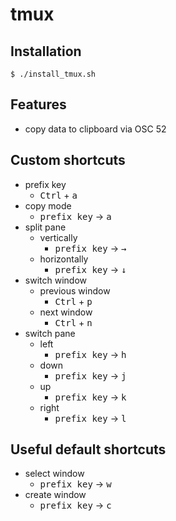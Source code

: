 # tmux
## Installation
```
$ ./install_tmux.sh
```
## Features
- copy data to clipboard via OSC 52
## Custom shortcuts
- prefix key
  - <kbd>Ctrl</kbd> + <kbd>a</kbd>
- copy mode
  - <kbd>prefix key</kbd> → <kbd>a</kbd>
- split pane
  - vertically
    - <kbd>prefix key</kbd> → <kbd>→</kbd>
  - horizontally
    - <kbd>prefix key</kbd> → <kbd>↓</kbd>
- switch window
  - previous window
    - <kbd>Ctrl</kbd> + <kbd>p</kbd>
  - next window
    - <kbd>Ctrl</kbd> + <kbd>n</kbd>
- switch pane
  - left
    - <kbd>prefix key</kbd> → <kbd>h</kbd>
  - down
    - <kbd>prefix key</kbd> → <kbd>j</kbd>
  - up
    - <kbd>prefix key</kbd> → <kbd>k</kbd>
  - right
    - <kbd>prefix key</kbd> → <kbd>l</kbd>

## Useful default shortcuts
- select window
  - <kbd>prefix key</kbd> → <kbd>w</kbd>
- create window
  - <kbd>prefix key</kbd> → <kbd>c</kbd>